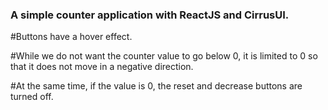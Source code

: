 ### A simple counter application with ReactJS and CirrusUI.

#Buttons have a hover effect. 

#While we do not want the counter value to go below 0, it is limited to 0 so that it does not move in a negative direction. 

#At the same time, if the value is 0, the reset and decrease buttons are turned off.
